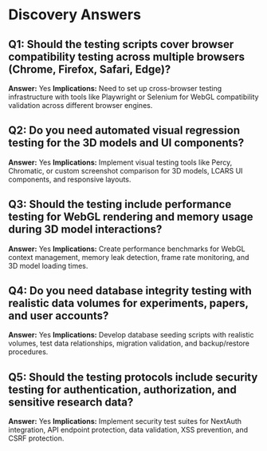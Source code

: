 # Discovery Answers

## Q1: Should the testing scripts cover browser compatibility testing across multiple browsers (Chrome, Firefox, Safari, Edge)?
**Answer:** Yes
**Implications:** Need to set up cross-browser testing infrastructure with tools like Playwright or Selenium for WebGL compatibility validation across different browser engines.

## Q2: Do you need automated visual regression testing for the 3D models and UI components?
**Answer:** Yes
**Implications:** Implement visual testing tools like Percy, Chromatic, or custom screenshot comparison for 3D models, LCARS UI components, and responsive layouts.

## Q3: Should the testing include performance testing for WebGL rendering and memory usage during 3D model interactions?
**Answer:** Yes
**Implications:** Create performance benchmarks for WebGL context management, memory leak detection, frame rate monitoring, and 3D model loading times.

## Q4: Do you need database integrity testing with realistic data volumes for experiments, papers, and user accounts?
**Answer:** Yes
**Implications:** Develop database seeding scripts with realistic volumes, test data relationships, migration validation, and backup/restore procedures.

## Q5: Should the testing protocols include security testing for authentication, authorization, and sensitive research data?
**Answer:** Yes
**Implications:** Implement security test suites for NextAuth integration, API endpoint protection, data validation, XSS prevention, and CSRF protection.